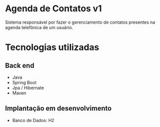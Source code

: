# Agenda de Contatos v1
Sistema responsável por fazer o gerenciamento de contatos presentes na agenda telefônica de um usuário.

# Tecnologias utilizadas
## Back end
- Java
- Spring Boot
- Jpa / Hibernate
- Maven

## Implantação em desenvolvimento
- Banco de Dados: H2
